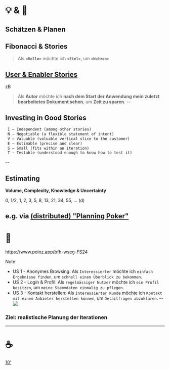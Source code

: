 # 💡 & 💪

## Schätzen & Planen

Fibonacci & Stories
--
> Als **`<Rolle>`** möchte ich **`<Ziel>`**, um **`<Nutzen>`**

[**User** & Enabler Stories](https://scaledagileframework.com/story/)
--
zB
> Als **Autor** möchte ich **nach dem Start der Anwendung mein zuletzt bearbeitetes Dokument sehen**, um **Zeit zu sparen**.
--
## Investing in Good Stories

```md
 I – Independent (among other stories) 
 N – Negotiable (a flexible statement of intent) 
 V – Valuable (valuable vertical slice to the customer) 
 E – Estimable (precise and clear) 
 S – Small (fits within an iteration) 
 T – Testable (understood enough to know how to test it)
```
--
## Estimating

**Volume, Complexity, Knowledge & Uncertainty**

0, 1/2, 1, 2, 3, 5, 8, 13, 21, 34, 55, ... (d)

e.g. via [(distributed) "Planning Poker"](https://github.com/Zuehlke/poinz/tree/master#poinz---distributed-planning-poker)
--
# 💪

https://www.poinz.app/bfh-wseg-FS24

Note:
 - US 1 - Anonymes Browsing: Als `Interessierter` möchte ich `einfach Ergebnisse finden`, um `schnell einen Überblick zu bekommen`.
 - US 2 - Login & Profil: Als `regelmässiger Nutzer` möchte ich `ein Profil besitzen`, um `meine Stammdaten einmalig zu pflegen`.
 - US 3 - Kontakt herstellen: Als `interessierter Kunde` möchte ich `Kontakt mit einem Anbieter herstellen können`, um `Detailfragen abzuklären`.
--
![](https://scaledagileframework.com/wp-content/uploads/2022/12/Team_Backlogs_F03.svg)

### Ziel: realistische Planung der Iterationen 
---
# ☕

[10'](https://youtu.be/DcvtwlM1aIE)